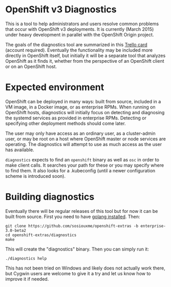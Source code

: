 OpenShift v3 Diagnostics
========================

This is a tool to help administrators and users resolve common problems
that occur with OpenShift v3 deployments. It is currently (March 2015)
under heavy development in parallel with the OpenShift Origin project.

The goals of the diagnostics tool are summarized in this
[Trello card](https://trello.com/c/LdUogKuN/379-openshift-v3-diagnostics)
(account required). Eventually the functionality may be included more
directly in OpenShift itself, but initially it will be a separate tool
that analyzes OpenShift as it finds it, whether from the perspective
of an OpenShift client or on an OpenShift host.

Expected environment
====================

OpenShift can be deployed in many ways: built from source, included
in a VM image, in a Docker image, or as enterprise RPMs. When running
on OpenShift hosts, diagnostics will initially focus on detecting and
diagnosing the systemd services as provided in enterprise RPMs.
Detecting or specifying other deployment methods should come later.

The user may only have access as an ordinary user, as a cluster-admin
user, or may be root on a host where OpenShift master or node services
are operating. The diagnostics will attempt to use as much access as
the user has available.

`diagnostics` expects to find an `openshift` binary as well as `osc` in
order to make client calls. It searches your path for these or you
may specify where to find them. It also looks for a .kubeconfig (until
a newer configuration scheme is introduced soon).

Building diagnostics
====================

Eventually there will be regular releases of this tool but for now
it can be built from source. First you need to have
[golang installed](https://golang.org/doc/install). Then:

    git clone https://github.com/sosiouxme/openshift-extras -b enterprise-3.0-beta2
    cd openshift-extras/diagnostics
    make

This will create the "diagnostics" binary. Then you can simply run it:

    ./diagnostics help

This has not been tried on Windows and likely does not actually work
there, but Cygwin users are welcome to give it a try and let us know
how to improve it if needed.
